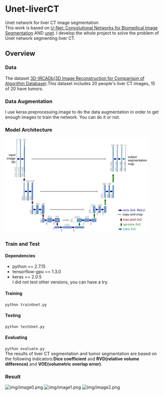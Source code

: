 # Unet-liverCT
Unet network for liver CT image segmentation  
This work is based on [U-Net: Convolutional Networks for Biomedical Image Segmentation](https://lmb.informatik.uni-freiburg.de/people/ronneber/u-net/)
AND [unet](https://github.com/zhixuhao/unet). I develop the whole project to solve the problem of Unet network segmenting liver CT.
## Overview
### Data
The dataset [3D-IRCADb(3D Image Reconstruction for Comparison of Algorithm Database)](https://www.ircad.fr/research/computer/).This dataset
includes 20 people's liver CT images, 15 of 20 have tumors.
### Data Augmentation
I use keras.preprocessing.image to do the data augmentation in order to get enough images to train the network. You can do it or not.
### Model Architecture
![img/u-net-architecture.png](img/u-net-architecture.png)
### Train and Test
#### Dependencies
+ python == 2.7.15
+ tensorflow-gpu == 1.3.0
+ keras == 2.0.5  
I did not test other versions, you can have a try.
#### Training

```python trainUnet.py```
#### Testing
```python testUnet.py```
#### Evaluating
```python evaluate.py```  
The results of liver CT segmentation and tumor segmentation are based on the following indicators:**Dice coefficient** and **RVD(relative volume difference)** and **VOE(volumetric overlap error)**.
### Result
![img/image0.png](img/image.jpg)
![img/image1.png](img/image-label.jpg)
![img/image2.png](img/image-prediction.jpg)
